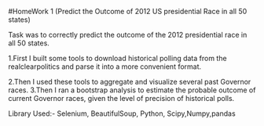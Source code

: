 #HomeWork 1 (Predict the Outcome of 2012 US presidential Race in all 50 states)

Task was to correctly predict the outcome of the 2012 presidential race in all 50 states.

1.First I built some tools to download historical polling data from the realclearpolitics and parse it into a more convenient format. 

2.Then I used these tools to aggregate and visualize several past Governor races.
3.Then I ran a bootstrap analysis to estimate the probable outcome of current Governor races, given the level of precision of historical polls.

Library Used:-
Selenium, BeautifulSoup, Python, Scipy,Numpy,pandas
